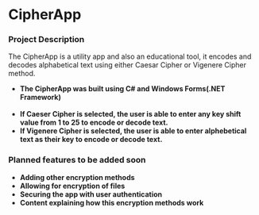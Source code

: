 <h1>CipherApp</h1>

<h3>Project Description</h3>
The CipherApp is a utility app and also an educational tool, it encodes and decodes alphabetical text using either Caesar Cipher or Vigenere Cipher method.
<ul>
<li><b>The CipherApp was built using C# and Windows Forms(.NET Framework)</li>
  <br>
<li>If Caeser Cipher is selected, the user is able to enter any key shift value from 1 to 25 to encode or decode text.</li>
<li>If Vigenere Cipher is selected, the user is able to enter alphebetical text as their key to encode or decode text.</li>
</ul>

<h3>Planned features to be added soon</h3>
<ul>
  <li>Adding other encryption methods</li>
  <li>Allowing for encryption of files</li>
  <li>Securing the app with user authentication</li>
  <li>Content explaining how this encryption methods work</li>
</ul>


